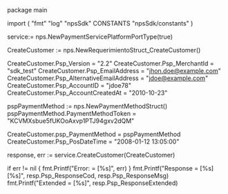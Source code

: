 package main

import (
        "fmt"
        "log"
        "npsSdk"
        CONSTANTS "npsSdk/constants"
)

service:= nps.NewPaymentServicePlatformPortType(true)

CreateCustomer := nps.NewRequerimientoStruct_CreateCustomer()

CreateCustomer.Psp_Version = "2.2"
CreateCustomer.Psp_MerchantId = "sdk_test"
CreateCustomer.Psp_EmailAddress = "jhon.doe@example.com"
CreateCustomer.Psp_AlternativeEmailAddress = "jdoe@example.com"
CreateCustomer.Psp_AccountID = "jdoe78"
CreateCustomer.Psp_AccountCreatedAt = "2010-10-23"

pspPaymentMethod := nps.NewPaymentMethodStruct()
pspPaymentMethod.PaymentMethodToken = "KCVMXsbue5fUKOoAxvp1PTJ94gxv2dQM"

CreateCustomer.psp_PaymentMethod = pspPaymentMethod
CreateCustomer.Psp_PosDateTime = "2008-01-12 13:05:00"

response, err := service.CreateCustomer(CreateCustomer)

if err != nil {
    fmt.Printf("Error: = [%s]", err)
}
fmt.Printf("Response = [%s] [%s]", resp.Psp_ResponseCod, resp.Psp_ResponseMsg)
fmt.Printf("Extended = [%s]", resp.Psp_ResponseExtended)



